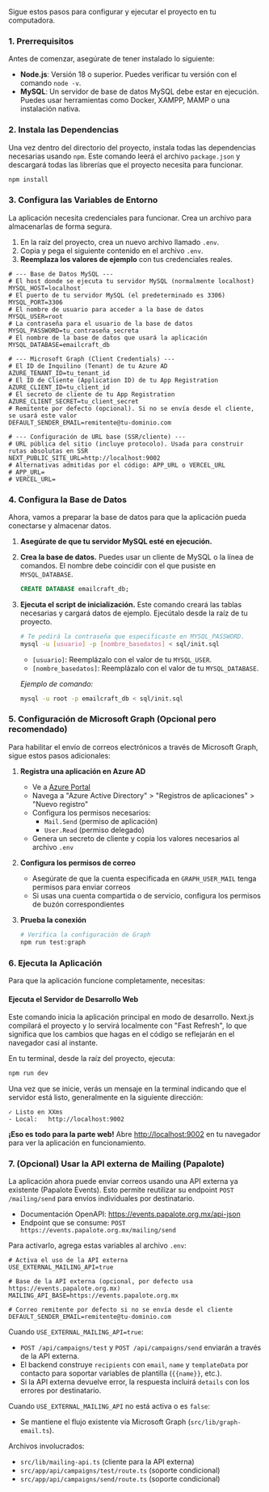 

Sigue estos pasos para configurar y ejecutar el proyecto en tu computadora.

### 1. Prerrequisitos

Antes de comenzar, asegúrate de tener instalado lo siguiente:

-   **Node.js**: Versión 18 o superior. Puedes verificar tu versión con el comando `node -v`.
-   **MySQL**: Un servidor de base de datos MySQL debe estar en ejecución. Puedes usar herramientas como Docker, XAMPP, MAMP o una instalación nativa.

### 2. Instala las Dependencias

Una vez dentro del directorio del proyecto, instala todas las dependencias necesarias usando `npm`. Este comando leerá el archivo `package.json` y descargará todas las librerías que el proyecto necesita para funcionar.

```bash
npm install
```

### 3. Configura las Variables de Entorno

La aplicación necesita credenciales para funcionar. Crea un archivo para almacenarlas de forma segura.

1.  En la raíz del proyecto, crea un nuevo archivo llamado `.env`.
2.  Copia y pega el siguiente contenido en el archivo `.env`.
3.  **Reemplaza los valores de ejemplo** con tus credenciales reales.

```env
# --- Base de Datos MySQL ---
# El host donde se ejecuta tu servidor MySQL (normalmente localhost)
MYSQL_HOST=localhost
# El puerto de tu servidor MySQL (el predeterminado es 3306)
MYSQL_PORT=3306
# El nombre de usuario para acceder a la base de datos
MYSQL_USER=root
# La contraseña para el usuario de la base de datos
MYSQL_PASSWORD=tu_contraseña_secreta
# El nombre de la base de datos que usará la aplicación
MYSQL_DATABASE=emailcraft_db

# --- Microsoft Graph (Client Credentials) ---
# El ID de Inquilino (Tenant) de tu Azure AD
AZURE_TENANT_ID=tu_tenant_id
# El ID de Cliente (Application ID) de tu App Registration
AZURE_CLIENT_ID=tu_client_id
# El secreto de cliente de tu App Registration
AZURE_CLIENT_SECRET=tu_client_secret
# Remitente por defecto (opcional). Si no se envía desde el cliente, se usará este valor
DEFAULT_SENDER_EMAIL=remitente@tu-dominio.com

# --- Configuración de URL base (SSR/cliente) ---
# URL pública del sitio (incluye protocolo). Usada para construir rutas absolutas en SSR
NEXT_PUBLIC_SITE_URL=http://localhost:9002
# Alternativas admitidas por el código: APP_URL o VERCEL_URL
# APP_URL=
# VERCEL_URL=
```

### 4. Configura la Base de Datos

Ahora, vamos a preparar la base de datos para que la aplicación pueda conectarse y almacenar datos.

1.  **Asegúrate de que tu servidor MySQL esté en ejecución.**
2.  **Crea la base de datos.** Puedes usar un cliente de MySQL o la línea de comandos. El nombre debe coincidir con el que pusiste en `MYSQL_DATABASE`.

    ```sql
    CREATE DATABASE emailcraft_db;
    ```
3.  **Ejecuta el script de inicialización.** Este comando creará las tablas necesarias y cargará datos de ejemplo. Ejecútalo desde la raíz de tu proyecto.

    ```bash
    # Te pedirá la contraseña que especificaste en MYSQL_PASSWORD.
    mysql -u [usuario] -p [nombre_basedatos] < sql/init.sql
    ```
    -   `[usuario]`: Reemplázalo con el valor de tu `MYSQL_USER`.
    -   `[nombre_basedatos]`: Reemplázalo con el valor de tu `MYSQL_DATABASE`.

    *Ejemplo de comando:*
    ```bash
    mysql -u root -p emailcraft_db < sql/init.sql
    ```

### 5. Configuración de Microsoft Graph (Opcional pero recomendado)

Para habilitar el envío de correos electrónicos a través de Microsoft Graph, sigue estos pasos adicionales:

1. **Registra una aplicación en Azure AD**
   - Ve a [Azure Portal](https://portal.azure.com/)
   - Navega a "Azure Active Directory" > "Registros de aplicaciones" > "Nuevo registro"
   - Configura los permisos necesarios:
     - `Mail.Send` (permiso de aplicación)
     - `User.Read` (permiso delegado)
   - Genera un secreto de cliente y copia los valores necesarios al archivo `.env`

2. **Configura los permisos de correo**
   - Asegúrate de que la cuenta especificada en `GRAPH_USER_MAIL` tenga permisos para enviar correos
   - Si usas una cuenta compartida o de servicio, configura los permisos de buzón correspondientes

3. **Prueba la conexión**
   ```bash
   # Verifica la configuración de Graph
   npm run test:graph
   ```

### 6. Ejecuta la Aplicación

Para que la aplicación funcione completamente, necesitas:
#### Ejecuta el Servidor de Desarrollo Web

Este comando inicia la aplicación principal en modo de desarrollo. Next.js compilará el proyecto y lo servirá localmente con "Fast Refresh", lo que significa que los cambios que hagas en el código se reflejarán en el navegador casi al instante.

En tu terminal, desde la raíz del proyecto, ejecuta:

```bash
npm run dev
```

Una vez que se inicie, verás un mensaje en la terminal indicando que el servidor está listo, generalmente en la siguiente dirección:

```
✓ Listo en XXms
- Local:   http://localhost:9002
```

**¡Eso es todo para la parte web!** Abre [http://localhost:9002](http://localhost:9002) en tu navegador para ver la aplicación en funcionamiento.

### 7. (Opcional) Usar la API externa de Mailing (Papalote)

La aplicación ahora puede enviar correos usando una API externa ya existente (Papalote Events). Esto permite reutilizar su endpoint `POST /mailing/send` para envíos individuales por destinatario.

- Documentación OpenAPI: https://events.papalote.org.mx/api-json
- Endpoint que se consume: `POST https://events.papalote.org.mx/mailing/send`

Para activarlo, agrega estas variables al archivo `.env`:

```env
# Activa el uso de la API externa
USE_EXTERNAL_MAILING_API=true

# Base de la API externa (opcional, por defecto usa https://events.papalote.org.mx)
MAILING_API_BASE=https://events.papalote.org.mx

# Correo remitente por defecto si no se envía desde el cliente
DEFAULT_SENDER_EMAIL=remitente@tu-dominio.com
```

Cuando `USE_EXTERNAL_MAILING_API=true`:
- `POST /api/campaigns/test` y `POST /api/campaigns/send` enviarán a través de la API externa.
- El backend construye `recipients` con `email`, `name` y `templateData` por contacto para soportar variables de plantilla (`{{name}}`, etc.).
- Si la API externa devuelve error, la respuesta incluirá `details` con los errores por destinatario.

Cuando `USE_EXTERNAL_MAILING_API` no está activa o es `false`:
- Se mantiene el flujo existente vía Microsoft Graph (`src/lib/graph-email.ts`).

Archivos involucrados:
- `src/lib/mailing-api.ts` (cliente para la API externa)
- `src/app/api/campaigns/test/route.ts` (soporte condicional)
- `src/app/api/campaigns/send/route.ts` (soporte condicional)
